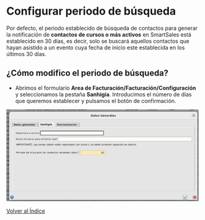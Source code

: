 # Configurar periodo de búsqueda

Por defecto, el periodo establecido de búsqueda de contactos para generar la notificación de **contactos de cursos o más activos** en SmartSales está establecido en 30 días, es decir, solo se buscará aquellos contactos que hayan asistido a un evento cuya fecha de inicio este establecida en los últimos 30 días.

## ¿Cómo modifico el periodo de búsqueda?

* Abrimos el formulario **Area de Facturación/Facturación/Configuración** y seleccionamos la pestaña **Sanhigía**. Introducimos el número de días que queremos establecer y pulsamos el botón de confirmación.

![Periodo busqueda](./img/periodobusqueda.png)

[Volver al Índice](./index.md)